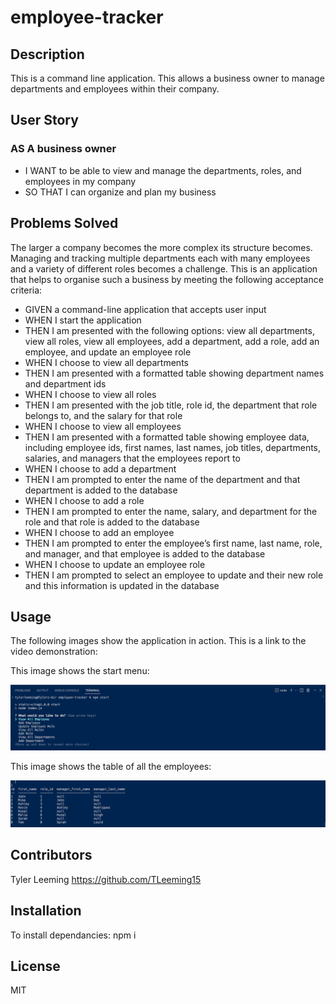 # employee-tracker

## Description
This is a command line application. This allows a business owner to manage departments and employees within their company.

## User Story

### AS A business owner
* I WANT to be able to view and manage the departments, roles, and employees in my company
* SO THAT I can organize and plan my business

## Problems Solved
The larger a company becomes the more complex its structure becomes. Managing and tracking multiple departments each with many employees and a variety of different roles becomes a challenge. This is an application that helps to organise such a business by meeting the following acceptance criteria:

* GIVEN a command-line application that accepts user input
* WHEN I start the application
* THEN I am presented with the following options: view all departments, view all roles, view all employees, add a department, add a role, add an employee, and update an employee role
* WHEN I choose to view all departments
* THEN I am presented with a formatted table showing department names and department ids
* WHEN I choose to view all roles
* THEN I am presented with the job title, role id, the department that role belongs to, and the salary for that role
* WHEN I choose to view all employees
* THEN I am presented with a formatted table showing employee data, including employee ids, first names, last names, job titles, departments, salaries, and managers that the employees report to
* WHEN I choose to add a department
* THEN I am prompted to enter the name of the department and that department is added to the database
* WHEN I choose to add a role
* THEN I am prompted to enter the name, salary, and department for the role and that role is added to the database
* WHEN I choose to add an employee
* THEN I am prompted to enter the employee’s first name, last name, role, and manager, and that employee is added to the database
* WHEN I choose to update an employee role
* THEN I am prompted to select an employee to update and their new role and this information is updated in the database




## Usage

The following images show the application in action. This is a link to the video demonstration: 

This image shows the start menu:

<img src="assets/npm-start.png" alt="A list of options for the user to choose from"/>

This image shows the table of all the employees:

<img src="assets/all-employees.png" alt="A table of all employees with roles, id, and manager"/>




 
## Contributors

Tyler Leeming https://github.com/TLeeming15
## Installation

To install dependancies: npm i 

## License

MIT
